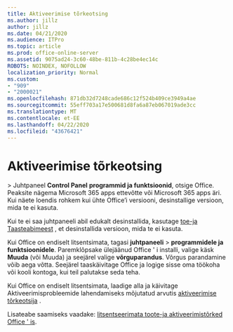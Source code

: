 ```yaml
---
title: Aktiveerimise tõrkeotsing
ms.author: jillz
author: jillz
ms.date: 04/21/2020
ms.audience: ITPro
ms.topic: article
ms.prod: office-online-server
ms.assetid: 9075ad24-3c60-48be-811b-4c28be4ec14c
ROBOTS: NOINDEX, NOFOLLOW
localization_priority: Normal
ms.custom:
- "909"
- "2000021"
ms.openlocfilehash: 871db32d7248cade686c12f524b409ce3949a4ae
ms.sourcegitcommit: 55eff703a17e500681d8fa6a87eb067019ade3cc
ms.translationtype: MT
ms.contentlocale: et-EE
ms.lasthandoff: 04/22/2020
ms.locfileid: "43676421"
---
```

# <a name="activation-troubleshooting"></a>Aktiveerimise tõrkeotsing

\> Juhtpaneel **Control Panel** **programmid ja funktsioonid**, otsige Office. Peaksite nägema Microsoft 365 apps ettevõtte või Microsoft 365 apps äri. Kui näete loendis rohkem kui ühte Office’i versiooni, desinstallige versioon, mida te ei kasuta.
  
Kui te ei saa juhtpaneeli abil edukalt desinstallida, kasutage [toe-ja Taasteabimeest](https://aka.ms/SARA-OfficeUninstall-Alchemy) , et desinstallida versioon, mida te ei kasuta.
  
Kui Office on endiselt litsentsimata, tagasi **juhtpaneeli** \> **programmidele ja funktsioonidele**. Paremklõpsake ülejäänud Office ' i installi, valige käsk **Muuda** (või Muuda) ja seejärel valige **võrguparandus**. Võrgus parandamine võib aega võtta. Seejärel taaskäivitage Office ja logige sisse oma töökoha või kooli kontoga, kui teil palutakse seda teha.
  
Kui Office on endiselt litsentsimata, laadige alla ja käivitage Aktiveerimisprobleemide lahendamiseks mõjutatud arvutis [aktiveerimise tõrkeotsija](https://aka.ms/SARA-OfficeActivation-Alchemy) .
  
Lisateabe saamiseks vaadake: [litsentseerimata toote-ja aktiveerimistõrked Office ' is](https://support.office.com/article/0d23d3c0-c19c-4b2f-9845-5344fedc4380).
